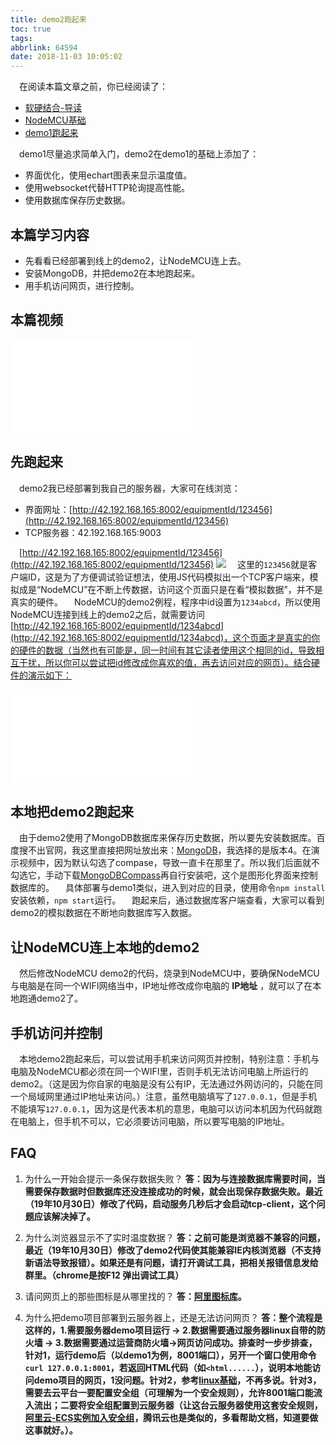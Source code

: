 ```yaml
---
title: demo2跑起来
toc: true
tags:
abbrlink: 64594
date: 2018-11-03 10:05:02
---
```


&emsp;在阅读本篇文章之前，你已经阅读了：
- [软硬结合-导读](/posts/44755)
- [NodeMCU基础](/posts/31494)
- [demo1跑起来](/posts/64786/)

&emsp;demo1尽量追求简单入门，demo2在demo1的基础上添加了：
- 界面优化，使用echart图表来显示温度值。
- 使用websocket代替HTTP轮询提高性能。
- 使用数据库保存历史数据。

## 本篇学习内容
- 先看看已经部署到线上的demo2，让NodeMCU连上去。
- 安装MongoDB，并把demo2在本地跑起来。
- 用手机访问网页，进行控制。

## 本篇视频
<iframe src="//player.bilibili.com/player.html?aid=462062924&bvid=BV16L411n7Pi&cid=379908862&page=4" scrolling="no" border="0" frameborder="no" framespacing="0" allowfullscreen="true" class="bilibili-video"> </iframe>


## 先跑起来
&emsp;demo2我已经部署到我自己的服务器，大家可在线浏览：
- 界面网址：[http://42.192.168.165:8002/equipmentId/123456](http://42.192.168.165:8002/equipmentId/123456)
- TCP服务器：42.192.168.165:9003

&emsp;[http://42.192.168.165:8002/equipmentId/123456](http://42.192.168.165:8002/equipmentId/123456)
![](/blog_images/005BIQVbgy1fz4sstfxyxj31hc0t4npd.jpg)
&emsp;这里的`123456`就是客户端ID，这是为了方便调试验证想法，使用JS代码模拟出一个TCP客户端来，模拟成是“NodeMCU”在不断上传数据，访问这个页面只是在看“模拟数据”，并不是真实的硬件。
&emsp;NodeMCU的demo2例程，程序中id设置为`1234abcd`，所以使用NodeMCU连接到线上的demo2之后，就需要访问[http://42.192.168.165:8002/equipmentId/1234abcd](http://42.192.168.165:8002/equipmentId/1234abcd)，这个页面才是真实的你的硬件的数据（当然也有可能是，同一时间有其它读者使用这个相同的id，导致相互干扰，所以你可以尝试把id修改成你喜欢的值，再去访问对应的网页）。结合硬件的演示如下：

<iframe src="//player.bilibili.com/player.html?bvid=BV1x64y1i7Lt&page=1" scrolling="no" border="0" frameborder="no" framespacing="0" allowfullscreen="true" class="bilibili-video"> </iframe>

## 本地把demo2跑起来
&emsp;由于demo2使用了MongoDB数据库来保存历史数据，所以要先安装数据库。百度搜不出官网，我这里直接把网址放出来：[MongoDB](https://www.mongodb.com/try/download/community)，我选择的是版本4。在演示视频中，因为默认勾选了compase，导致一直卡在那里了。所以我们后面就不勾选它，手动下载[MongoDBCompass](https://www.mongodb.com/try/download/compass)再自行安装吧，这个是图形化界面来控制数据库的。
&emsp;具体部署与demo1类似，进入到对应的目录，使用命令`npm install`安装依赖，`npm start`运行。
&emsp;跑起来后，通过数据库客户端查看，大家可以看到demo2的模拟数据在不断地向数据库写入数据。
## 让NodeMCU连上本地的demo2
&emsp;然后修改NodeMCU demo2的代码，烧录到NodeMCU中，要确保NodeMCU与电脑是在同一个WIFI网络当中，IP地址修改成你电脑的 __IP地址__ ，就可以了在本地跑通demo2了。


## 手机访问并控制
&emsp;本地demo2跑起来后，可以尝试用手机来访问网页并控制，特别注意：手机与电脑及NodeMCU都必须在同一个WIFI里，否则手机无法访问电脑上所运行的demo2。（这是因为你自家的电脑是没有公有IP，无法通过外网访问的，只能在同一个局域网里通过IP地址来访问。）注意，虽然电脑填写了`127.0.0.1`，但是手机不能填写`127.0.0.1`，因为这是代表本机的意思，电脑可以访问本机因为代码就跑在电脑上，但手机不可以，它必须要访问电脑，所以要写电脑的IP地址。


## FAQ
1. 为什么一开始会提示一条保存数据失败？
__答：因为与连接数据库需要时间，当需要保存数据时但数据库还没连接成功的时候，就会出现保存数据失败。最近（19年10月30日）修改了代码，启动服务几秒后才会启动tcp-client，这个问题应该解决掉了。__

2. 为什么浏览器显示不了实时温度数据？
__答：之前可能是浏览器不兼容的问题，最近（19年10月30日）修改了demo2代码使其能兼容IE内核浏览器（不支持新语法导致报错）。如果还是有问题，请打开调试工具，把相关报错信息发给群里。（chrome是按F12 弹出调试工具）__ 

3. 请问网页上的那些图标是从哪里找的？
__答：[阿里图标库](http://iconfont.cn)。__ 

4. 为什么把demo项目部署到云服务器上，还是无法访问网页？
__答：整个流程是这样的，1.需要服务器demo项目运行 -> 2.数据需要通过服务器linux自带的防火墙 -> 3.数据需要通过运营商防火墙->网页访问成功。排查时一步步排查，针对1，运行demo后（以demo1为例，8001端口），另开一个窗口使用命令`curl 127.0.0.1:8001`，若返回HTML代码（如`<html......`），说明本地能访问demo项目的网页，1没问题。针对2，参考[linux基础](/posts/34982)，不再多说。针对3，需要去云平台一要配置安全组（可理解为一个安全规则），允许8001端口能流入流出；二要将安全组配置到云服务器（让这台云服务器使用这套安全规则，[阿里云-ECS实例加入安全组](https://help.aliyun.com/document_detail/25443.html?spm=a2c4g.11186623.6.854.1c422976218zlY)，腾讯云也是类似的，多看帮助文档，知道要做这事就好。）。__ 
